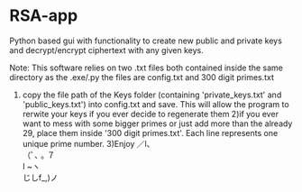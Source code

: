 # RSA-app
Python based gui with functionality to create new public and private keys and decrypt/encrypt ciphertext with any given keys.

Note:
This software relies on two .txt files both contained inside the same directory as the .exe/.py
the files are config.txt and 300 digit primes.txt

1) copy the file path of the Keys folder (containing 'private_keys.txt' and 'public_keys.txt') into config.txt and save. This will allow the program to rerwite your keys if you ever decide to regenerate them
2)if you ever want to mess with some bigger primes or just add more than the already 29, place them inside '300 digit primes.txt'. Each line represents one unique prime number.
3)Enjoy 
  ／l、             
（ﾟ､ ｡ ７         
  l  ~ヽ       
  じしf_,)ノ
